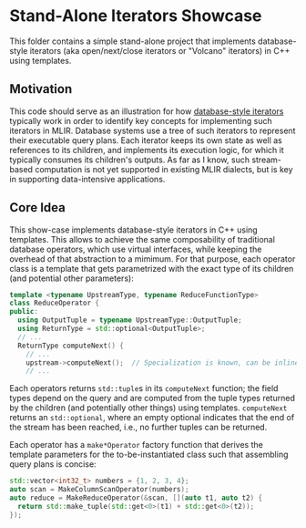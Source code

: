 # Stand-Alone Iterators Showcase

This folder contains a simple stand-alone project that implements
database-style iterators (aka open/next/close iterators or "Volcano" iterators)
in C++ using templates.

## Motivation

This code should serve as an illustration for how
[database-style iterators](https://db.in.tum.de/~grust/teaching/ws0607/MMDBMS/DBMS-CPU-5.pdf)
typically work in order to identify key concepts for implementing such
iterators in MLIR. Database systems use a tree of such iterators to represent
their executable query plans. Each iterator keeps its own state as well as
references to its children, and implements its execution logic, for which it
typically consumes its children's outputs. As far as I know, such stream-based
computation is not yet supported in existing MLIR dialects, but is key in
supporting data-intensive applications.

## Core Idea

This show-case implements database-style iterators in C++ using templates. This
allows to achieve the same composability of traditional database operators,
which use virtual interfaces, while keeping the overhead of that abstraction
to a mimimum. For that purpose, each operator class is a template that gets
parametrized with the exact type of its children (and potential other
parameters):

```cpp
template <typename UpstreamType, typename ReduceFunctionType>
class ReduceOperator {
public:
  using OutputTuple = typename UpstreamType::OutputTuple;
  using ReturnType = std::optional<OutputTuple>;
  // ...
  ReturnType computeNext() {
    // ...
    upstream->computeNext();  // Specialization is known, can be inlined
    // ...
```

Each operators returns `std::tuple`s in its `computeNext` function; the field
types depend on the query and are computed from the tuple types returned by the
children (and potentially other things) using templates. `computeNext` returns
an `std::optional`, where an empty optional indicates that the end of the
stream has been reached, i.e., no further tuples can be returned.

Each operator has a `make*Operator` factory function that derives the template
parameters for the to-be-instantiated class such that assembling query plans is
concise:

```cpp
std::vector<int32_t> numbers = {1, 2, 3, 4};
auto scan = MakeColumnScanOperator(numbers);
auto reduce = MakeReduceOperator(&scan, [](auto t1, auto t2) {
  return std::make_tuple(std::get<0>(t1) + std::get<0>(t2));
});
```
